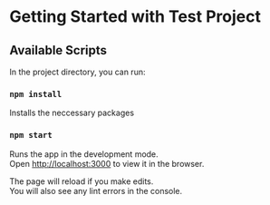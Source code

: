 # Getting Started with Test Project

## Available Scripts

In the project directory, you can run:

### `npm install`
Installs the neccessary packages
### `npm start`

Runs the app in the development mode.\
Open [http://localhost:3000](http://localhost:3000) to view it in the browser.

The page will reload if you make edits.\
You will also see any lint errors in the console.
